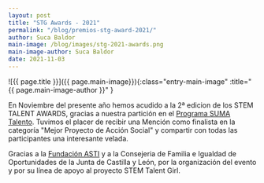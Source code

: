 ```yaml
---
layout: post
title: "STG Awards - 2021"
permalink: "/blog/premios-stg-award-2021/"
author: Suca Baldor
main-image: /blog/images/stg-2021-awards.png
main-image-author: Suca Baldor
date: 2021-11-03
---
```


![{{ page.title }}]({{ page.main-image}}){:class="entry-main-image" :title="{{ page.main-image-author }}" }

En Noviembre del presente año hemos acudido a la 2ª edicion de los STEM TALENT AWARDS, gracias a nuestra partición en el [Programa SUMA Talento](https://www.programasuma.com/). Tuvimos el placer de recibir una Mención como finalista en la categoría "Mejor Proyecto de Acción Social" y compartir con todas las participantes una interesante velada.

Gracias a la [Fundación ASTI](https://astifoundation.com/) y a la Consejeria de Familia e Igualdad de Oportunidades de la Junta de Castilla y León, por la organización del evento y por su línea de apoyo al proyecto STEM Talent Girl.
